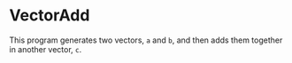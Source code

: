# VectorAdd

This program generates two vectors, `a` and `b`, and then adds them together in another vector, `c`.
